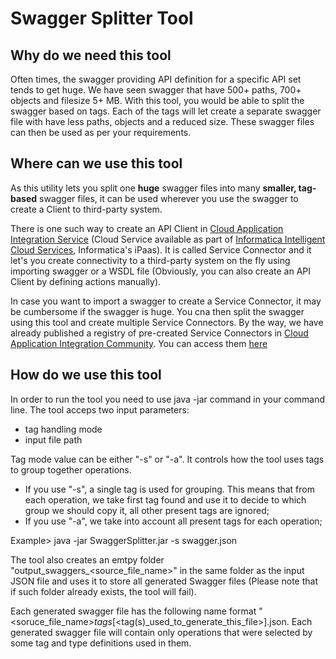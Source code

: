 # Swagger Splitter Tool

## Why do we need this tool

Often times, the swagger providing API definition for a specific API set tends to get huge. We have seen swagger that have 500+ paths, 700+ objects and filesize 5+ MB. With this tool, you would be able to split the swagger based on tags. Each of the tags will let create a separate swagger file with have less paths, objects and a reduced size. These swagger files can then be used as per your requirements.

## Where can we use this tool

As this utility lets you split one **huge** swagger files into many **smaller, tag-based** swagger files, it can be used wherever you use the swagger to create a Client to third-party system.

There is one such way to create an API Client in [Cloud Application Integration Service](https://www.informatica.com/products/cloud-integration/cloud-application-integration.html) (Cloud Service available as part of [Informatica Intelligent Cloud Services](https://www.informatica.com/products/cloud-integration.html), Informatica's iPaas). It is called Service Connector and it let's you create connectivity to a third-party system on the fly using importing swagger or a WSDL file (Obviously, you can also create an API Client by defining actions manually).

In case you want to import a swagger to create a Service Connector, it may be cumbersome if the swagger is huge. You cna then split the swagger using this tool and create multiple Service Connectors. By the way, we have already published a registry of pre-created Service Connectors in [Cloud Application Integration Community](https://network.informatica.com/community/informatica-network/products/cloud-integration/cloud-application-integration/). You can access them [here](https://network.informatica.com/community/informatica-network/products/cloud-integration/cloud-application-integration/blog/2018/10/16/registry-of-service-connectors-your-gateway-to-building-composite-api-using-cloud-application-integration)

## How do we use this tool

In order to run the tool you need to use java -jar command in your command line. The tool acceps two input parameters:
- tag handling mode
- input file path
	
Tag mode value can be either "-s" or "-a". It controls how the tool uses tags to group together operations.
- If you use "-s", a single tag is used for grouping. This means that from each operation, we take first tag found and use it to decide to which group we should copy it, all other present tags are ignored;
- If you use "-a", we take into account all present tags for each operation;
	
Example> java -jar SwaggerSplitter.jar -s swagger.json

The tool also creates an emtpy folder "output_swaggers_<source_file_name>" in the same folder as the input JSON file and uses it to store all generated Swagger files (Please note that if such folder already exists, the tool will fail).

Each generated swagger file has the following name format "<soruce_file_name>_tags_\[<tag(s)_used_to_generate_this_file>\].json.
Each generated swagger file will contain only operations that were selected by some tag and type definitions used in them.



